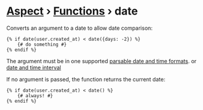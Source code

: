 [Aspect](./../../readme.md) › [Functions](./../funcs.md) › date
===============

<!-- {% raw %} -->

Converts an argument to a date to allow date comparison:

```twig
{% if date(user.created_at) < date({days: -2}) %}
    {# do something #}
{% endif %}
```

The argument must be in one supported [parsable date and time formats](../filters/date.md#parsing).
or [date and time interval](../filters/date_modify.md)

If no argument is passed, the function returns the current date:

```twig
{% if date(user.created_at) < date() %}
    {# always! #}
{% endif %}
```

<!-- {% endraw %} -->